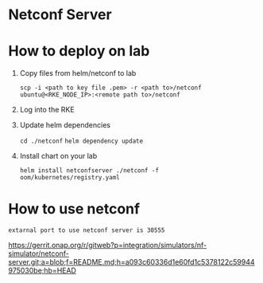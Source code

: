 # Netconf Server

# How to deploy on lab

1. Copy files from helm/netconf to lab
 
     `scp -i <path to key file .pem> -r <path to>/netconf ubuntu@<RKE_NODE_IP>:<remote path to>/netconf  `
2. Log into the RKE

3. Update helm dependencies
    
    `cd ./netconf`
    `helm dependency update`

4. Install chart on your lab
    
    `helm install netconfserver ./netconf -f oom/kubernetes/registry.yaml`
    
# How to use netconf
    extarnal port to use netconf server is 30555
    
<https://gerrit.onap.org/r/gitweb?p=integration/simulators/nf-simulator/netconf-server.git;a=blob;f=README.md;h=a093c60336d1e60fd1c5378122c59944975030be;hb=HEAD>
    